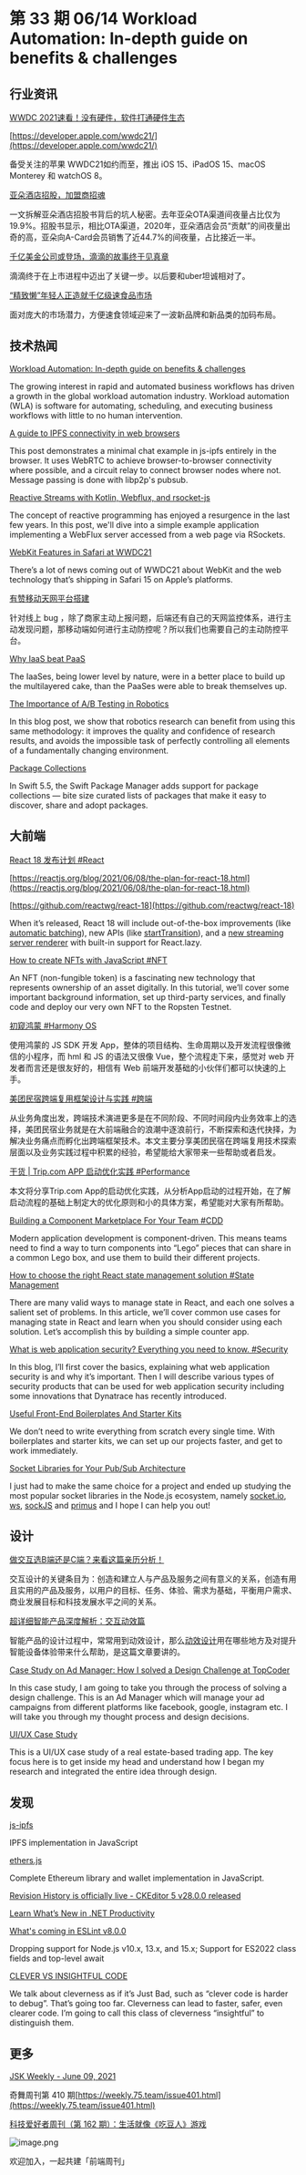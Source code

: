 # 第 33 期 06/14 Workload Automation: In-depth guide on benefits & challenges
## 行业资讯
[WWDC 2021速看！没有硬件，软件打通硬件生态](https://mp.weixin.qq.com/s/x-0ghHwDUsMofppc5sLpJg)


[https://developer.apple.com/wwdc21/](https://developer.apple.com/wwdc21/)

备受关注的苹果 WWDC21如约而至，推出 iOS 15、iPadOS 15、macOS Monterey 和 watchOS 8。

[亚朵酒店招股，加盟商招魂](https://mp.weixin.qq.com/s/NrBGbzL8dHMGryq50Zz2BA)

一文拆解亚朵酒店招股书背后的坑人秘密。去年亚朵OTA渠道间夜量占比仅为19.9%。招股书显示，相比OTA渠道，2020年，亚朵酒店会员“贡献”的间夜量出奇的高，亚朵向A-Card会员销售了近44.7%的间夜量，占比接近一半。

[千亿美金公司或登场，滴滴的故事终于见真章](https://mp.weixin.qq.com/s/xEOedRL3URWKQnp4RPXbgQ)

滴滴终于在上市进程中迈出了关键一步。以后要和uber坦诚相对了。

[“精致懒”年轻人正造就千亿级速食品市场](https://mp.weixin.qq.com/s/2m1qdxscQCRbV_QnII0TFQ)

面对庞大的市场潜力，方便速食领域迎来了一波新品牌和新品类的加码布局。

## 技术热闻
[Workload Automation: In-depth guide on benefits & challenges](https://research.aimultiple.com/workload-automation/)

The growing interest in rapid and automated business workflows has driven a growth in the global workload automation industry. Workload automation (WLA) is software for automating, scheduling, and executing business workflows with little to no human intervention.

[A guide to IPFS connectivity in web browsers](https://blog.ipfs.io/2021-06-10-guide-to-ipfs-connectivity-in-browsers/)

This post demonstrates a minimal chat example in js-ipfs entirely in the browser. It uses WebRTC to achieve browser-to-browser connectivity where possible, and a circuit relay to connect browser nodes where not. Message passing is done with libp2p's pubsub.

[Reactive Streams with Kotlin, Webflux, and rsocket-js](https://auth0.com/blog/reactive-streams-with-kotlin-webflux-and-rsocket-js/#An-analogy-for-reactive-programming)

The concept of reactive programming has enjoyed a resurgence in the last few years. In this post, we'll dive into a simple example application implementing a WebFlux server accessed from a web page via RSockets.

[WebKit Features in Safari at WWDC21](https://webkit.org/blog/11700/webkit-features-in-safari-at-wwdc21/)

There’s a lot of news coming out of WWDC21 about WebKit and the web technology that’s shipping in Safari 15 on Apple’s platforms.

[有赞移动天网平台搭建](https://tech.youzan.com/mobileskynet/)

针对线上 bug ，除了商家主动上报问题，后端还有自己的天网监控体系，进行主动发现问题，那移动端如何进行主动防控呢？所以我们也需要自己的主动防控平台。

[Why IaaS beat PaaS](https://www.swyx.io/why-iaas-beat-paas/)

The IaaSes, being lower level by nature, were in a better place to build up the multilayered cake, than the PaaSes were able to break themselves up.

[The Importance of A/B Testing in Robotics](https://ai.googleblog.com/2021/06/the-importance-of-ab-testing-in-robotics.html)

In this blog post, we show that robotics research can benefit from using this same methodology: it improves the quality and confidence of research results, and avoids the impossible task of perfectly controlling all elements of a fundamentally changing environment.

[Package Collections](https://swift.org/blog/package-collections/)

In Swift 5.5, the Swift Package Manager adds support for package collections — bite size curated lists of packages that make it easy to discover, share and adopt packages.

## 大前端
[React 18 发布计划 #React](https://zh-hans.reactjs.org/blog/2021/06/08/the-plan-for-react-18.html)


[https://reactjs.org/blog/2021/06/08/the-plan-for-react-18.html](https://reactjs.org/blog/2021/06/08/the-plan-for-react-18.html)


[https://github.com/reactwg/react-18](https://github.com/reactwg/react-18)

When it’s released, React 18 will include out-of-the-box improvements (like [automatic batching](https://github.com/reactwg/react-18/discussions/21)), new APIs (like [startTransition](https://github.com/reactwg/react-18/discussions/41)), and a [new streaming server renderer](https://github.com/reactwg/react-18/discussions/37) with built-in support for React.lazy.

[How to create NFTs with JavaScript #NFT](https://blog.logrocket.com/how-to-create-nfts-with-javascript/)

An NFT (non-fungible token) is a fascinating new technology that represents ownership of an asset digitally. In this tutorial, we’ll cover some important background information, set up third-party services, and finally code and deploy our very own NFT to the Ropsten Testnet.

[初窥鸿蒙 #Harmony OS](https://mp.weixin.qq.com/s/yxpSglFwBufmA2arxUv8pw)

使用鸿蒙的 JS SDK 开发 App，整体的项目结构、生命周期以及开发流程很像微信的小程序，而 hml 和 JS 的语法又很像 Vue，整个流程走下来，感觉对 web 开发者而言还是很友好的，相信有 Web 前端开发基础的小伙伴们都可以快速的上手。

[美团民宿跨端复用框架设计与实践 #跨端](https://tech.meituan.com/2021/06/10/react-native-hybrid-practice-dsl-in-meituan.html)

从业务角度出发，跨端技术演进更多是在不同阶段、不同时间段内业务效率上的选择，美团民宿业务就是在大前端融合的浪潮中逐浪前行，不断探索和迭代抉择，为解决业务痛点而孵化出跨端框架技术。本文主要分享美团民宿在跨端复用技术探索层面以及业务实践过程中积累的经验，希望能给大家带来一些帮助或者启发。

[干货 | Trip.com APP 启动优化实践 #Performance](https://mp.weixin.qq.com/s/smWjs2X8HWvcvKW_DSXYJA)

本文将分享Trip.com App的启动优化实践，从分析App启动的过程开始，在了解启动流程的基础上制定大的优化原则和小的具体方案，希望能对大家有所帮助。

[Building a Component Marketplace For Your Team #CDD](https://blog.bitsrc.io/building-a-component-marketplace-for-your-team-31257314c56c)

Modern application development is component-driven. This means teams need to find a way to turn components into “Lego” pieces that can share in a common Lego box, and use them to build their different projects.

[How to choose the right React state management solution #State Management](https://blog.logrocket.com/how-to-choose-the-right-react-state-management-solution/)

There are many valid ways to manage state in React, and each one solves a salient set of problems. In this article, we’ll cover common use cases for managing state in React and learn when you should consider using each solution. Let’s accomplish this by building a simple counter app.

[What is web application security? Everything you need to know. #Security](https://www.dynatrace.com/news/blog/what-is-web-application-security/)

In this blog, I’ll first cover the basics, explaining what web application security is and why it’s important. Then I will describe various types of security products that can be used for web application security including some innovations that Dynatrace has recently introduced.

[Useful Front-End Boilerplates And Starter Kits](https://www.smashingmagazine.com/2021/06/useful-frontend-boilerplates-starter-kits/)

We don’t need to write everything from scratch every single time. With boilerplates and starter kits, we can set up our projects faster, and get to work immediately.

[Socket Libraries for Your Pub/Sub Architecture](https://javascript.plainenglish.io/socket-libraries-for-your-pub-sub-architecture-abdf3ec5f06d)

I just had to make the same choice for a project and ended up studying the most popular socket libraries in the Node.js ecosystem, namely [socket.io](https://www.npmjs.com/package/socket.io), [ws](https://www.npmjs.com/package/ws), [sockJS](https://www.npmjs.com/package/sockjs) and [primus](https://www.npmjs.com/package/primus) and I hope I can help you out!

## 设计
[做交互选B端还是C端？来看这篇亲历分析！](https://www.uisdc.com/tob-or-toc)

交互设计的关键条目为：创造和建立人与产品及服务之间有意义的关系，创造有用且实用的产品及服务，以用户的目标、任务、体验、需求为基础，平衡用户需求、商业发展目标和科技发展水平之间的关系。

[超详细智能产品深度解析：交互动效篇](https://www.uisdc.com/smart-panel-2)

智能产品的设计过程中，常常用到动效设计，那么[动效设计](https://www.uisdc.com/tag/%e5%8a%a8%e6%95%88%e8%ae%be%e8%ae%a1)用在哪些地方及对提升智能设备体验带来什么帮助，是这篇文章要讲的。

[Case Study on Ad Manager: How I solved a Design Challenge at TopCoder](https://uxplanet.org/case-study-on-ad-manager-how-i-solved-a-design-challenge-at-topcoder-9cfa3044615c)

In this case study, I am going to take you through the process of solving a design challenge. This is an Ad Manager which will manage your ad campaigns from different platforms like facebook, google, instagram etc. I will take you through my thought process and design decisions.

[UI/UX Case Study](https://blog.prototypr.io/ui-ux-case-study-590938bd2809)

This is a UI/UX case study of a real estate-based trading app. The key focus here is to get inside my head and understand how I began my research and integrated the entire idea through design.

## 发现
[js-ipfs](https://github.com/ipfs/js-ipfs)

IPFS implementation in JavaScript

[ethers.js](https://github.com/ethers-io/ethers.js)

Complete Ethereum library and wallet implementation in JavaScript.

[Revision History is officially live - CKEditor 5 v28.0.0 released](https://ckeditor.com/blog/revision-history-is-officially-live-ckeditor-5-v28.0.0-released/)


[Learn What’s New in .NET Productivity](https://devblogs.microsoft.com/visualstudio/learn-whats-new-in-net-productivity/)


[What's coming in ESLint v8.0.0](https://eslint.org/blog/2021/06/whats-coming-in-eslint-8.0.0)

Dropping support for Node.js v10.x, 13.x, and 15.x; Support for ES2022 class fields and top-level await

[CLEVER VS INSIGHTFUL CODE](https://www.hillelwayne.com/post/cleverness/)

We talk about cleverness as if it’s Just Bad, such as “clever code is harder to debug”. That’s going too far. Cleverness can lead to faster, safer, even clearer code. I’m going to call this class of cleverness “insightful” to distinguish them.

## 更多
[JSK Weekly - June 09, 2021](https://javascriptkicks.com/)


奇舞周刊第 410 期[https://weekly.75.team/issue401.html](https://weekly.75.team/issue401.html)

[科技爱好者周刊（第 162 期）：生活就像《吃豆人》游戏](http://www.ruanyifeng.com/blog/2021/06/weekly-issue-162.html)

![image.png](https://cdn.nlark.com/yuque/0/2020/png/85771/1605930034828-7fc81343-651f-4a15-8465-eebe5a23cf61.png#height=31&id=C5Hpa&margin=%5Bobject%20Object%5D&name=image.png&originHeight=90&originWidth=2186&originalType=binary&ratio=1&size=14325&status=done&style=none&width=746)


欢迎加入，一起共建「前端周刊」
